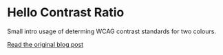 # Hello Contrast Ratio

Small intro usage of determing WCAG contrast standards for two colours.

[Read the original blog post](https://dennisokeeffe.com/blog/contrast-colors)
